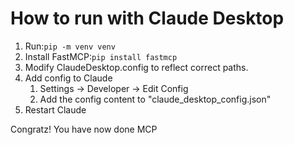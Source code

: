 # How to run with Claude Desktop
1. Run:````pip -m venv venv````
2. Install FastMCP:````pip install fastmcp````
3. Modify ClaudeDesktop.config to reflect correct paths.
4. Add config to Claude
   1. Settings -> Developer -> Edit Config
   2. Add the config content to "claude_desktop_config.json"
5. Restart Claude

Congratz! You have now done MCP